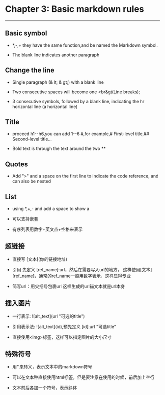 # Chapter 3: Basic markdown rules

---


## Basic symbol

* \*,-,+ they have the same function,and be named the Markdown symbol.

* The blank line indicates another paragraph


## Change the line
* Single paragraph (& lt;  & gt;) with a blank line

* Two consecutive spaces will become one &lt;br&gt(Line breaks);

* 3 consecutive symbols, followed by a blank line, indicating the hr horizontal line (a horizontal line)

## Title
* proceed h1--h6,you can add 1--6 #,for example,# First-level title,## Second-level title...

* Bold text is through the text around the two **

## Quotes
* Add ">" and a space on the first line to indicate the code reference, and can also be nested

## List
* using *,+,- and add a space to show a

* 可以支持嵌套

* 有序列表用数字+英文点+空格来表示


## 超链接
* 直接写 \[文本](你的链接地址)

* 引用 先定义 [ref_name]:url，然后在需要写入url的地方， 这样使用[文本][ref_name]，通常的ref_name一般用数字表示，这样显得专业

* 简写url：用尖括号包裹url 这样生成的url锚文本就是url本身

## 插入图片
* 一行表示: !\[alt_text](url "可选的title")

* 引用表示法: !\[alt_text](id),预先定义 [id]:url "可选title"

* 直接使用&lt;img&gt;标签，这样可以指定图片的大小尺寸

## 特殊符号
* 用'\'来转义，表示文本中的markdown符号

* 可以在文本种直接使用html标签，但是要注意在使用的时候，前后加上空行

* 文本前后各加一个符号，表示斜体



